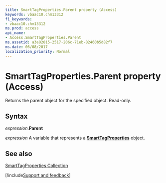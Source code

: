 ```yaml
---
title: SmartTagProperties.Parent property (Access)
keywords: vbaac10.chm13312
f1_keywords:
- vbaac10.chm13312
ms.prod: access
api_name:
- Access.SmartTagProperties.Parent
ms.assetid: a3e82815-2517-206c-71eb-82460b5d82f7
ms.date: 06/08/2017
localization_priority: Normal
---
```



# SmartTagProperties.Parent property (Access)

Returns the parent object for the specified object. Read-only.


## Syntax

_expression_.**Parent**

_expression_ A variable that represents a **[SmartTagProperties](Access.SmartTagProperties.md)** object.


## See also


[SmartTagProperties Collection](Access.SmartTagProperties.md)

[!include[Support and feedback](~/includes/feedback-boilerplate.md)]